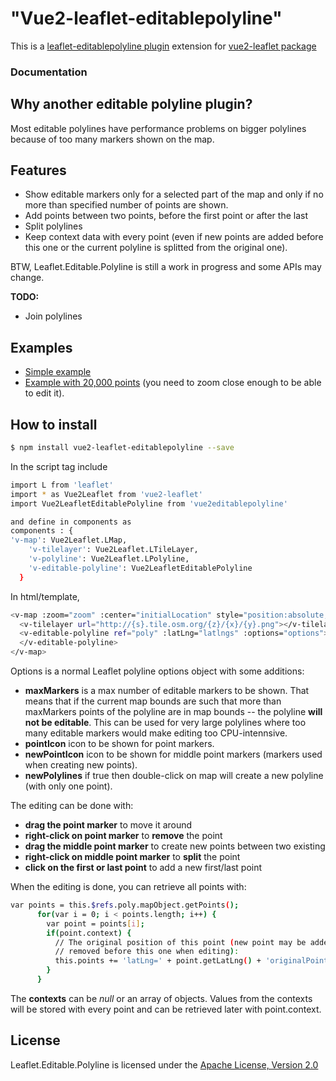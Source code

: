 
# "Vue2-leaflet-editablepolyline"
This is a [leaflet-editablepolyline plugin](https://github.com/tkrajina/leaflet-editable-polyline) extension for [vue2-leaflet package](https://github.com/KoRiGaN/Vue2Leaflet)

### Documentation

## Why another editable polyline plugin?

Most editable polylines have performance problems on bigger polylines because of too many markers shown on the map.

## Features

 * Show editable markers only for a selected part of the map and only if no more than specified number of points are shown.
 * Add points between two points, before the first point or after the last
 * Split polylines
 * Keep context data with every point (even if new points are added before this one or the current polyline is splitted from the original one).

BTW, Leaflet.Editable.Polyline is still a work in progress and some APIs may change.

**TODO:**

 * Join polylines

## Examples

 * [Simple example](http://tkrajina.github.io/leaflet-editable-polyline/example1.html)
 * [Example with 20,000 points](http://tkrajina.github.io/leaflet-editable-polyline/example2.html) (you need to zoom close enough to be able to edit it).


## How to install
``` bash
$ npm install vue2-leaflet-editablepolyline --save
```
In the script tag include 
``` bash
import L from 'leaflet'
import * as Vue2Leaflet from 'vue2-leaflet'
import Vue2LeafletEditablePolyline from 'vue2editablepolyline'

and define in components as
components : {
'v-map': Vue2Leaflet.LMap,
    'v-tilelayer': Vue2Leaflet.LTileLayer,
    'v-polyline': Vue2Leaflet.LPolyline,
    'v-editable-polyline': Vue2LeafletEditablePolyline
  }
```

In html/template,
``` bash
<v-map :zoom="zoom" :center="initialLocation" style="position:absolute;width: 700px; height: 500px;">
  <v-tilelayer url="http://{s}.tile.osm.org/{z}/{x}/{y}.png"></v-tilelayer>
  <v-editable-polyline ref="poly" :latLng="latlngs" :options="options">
  </v-editable-polyline>
</v-map>
```

Options is a normal Leaflet polyline options object with some additions:

 * **maxMarkers** is a max number of editable markers to be shown. That means that if the current map bounds are such that more than maxMarkers points of the polyline are in map bounds -- the polyline **will not be editable**. This can be used for very large polylines where too many editable markers would make editing too CPU-intennsive.
 * **pointIcon** icon to be shown for point markers.
 * **newPointIcon** icon to be shown for middle point markers (markers used when creating new points).
 * **newPolylines** if true then double-click on map will create a new polyline (with only one point).

The editing can be done with:

 * **drag the point marker** to move it around
 * **right-click on point marker** to __remove__ the point
 * **drag the middle point marker** to create new points between two existing
 * **right-click on middle point marker** to __split__ the point
 * **click on the first or last point** to add a new first/last point

When the editing is done, you can retrieve all points with:
``` bash
var points = this.$refs.poly.mapObject.getPoints();
      for(var i = 0; i < points.length; i++) {
        var point = points[i];
        if(point.context) {
          // The original position of this point (new point may be added or 
          // removed before this one when editing):
          this.points += 'latLng=' + point.getLatLng() + 'originalPointNo=' + point.context.originalPointNo + 'originalPolylineNo=' + point.context.originalPolylineNo;
        }
      }
```

The **contexts** can be *null* or an array of objects.
Values from the contexts will be stored with every point and can be retrieved later with point.context.

## License

Leaflet.Editable.Polyline is licensed under the [Apache License, Version 2.0](http://www.apache.org/licenses/LICENSE-2.0)
